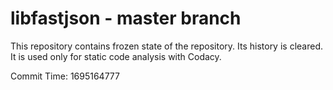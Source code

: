 # libfastjson - master branch

This repository contains frozen state of the repository.
Its history is cleared. It is used only for static code
analysis with Codacy.

Commit Time: 1695164777